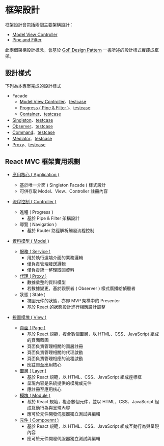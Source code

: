 # 框架設計

框架設計會包括兩個主要架構設計：

+ [Model View Controller](https://www.geeksforgeeks.org/mvc-design-pattern/)
+ [Pipe and Filter](https://www.geeksforgeeks.org/pipe-and-filter-architecture-system-design/)

此兩個架構設計概念，會基於 [GoF Design Pattern](https://en.wikipedia.org/wiki/Design_Patterns) 一書所述的設計樣式實踐成框架。

## 設計樣式

下列為本專案完成的設計樣式

+ Facade
    - [Model View Controller](../src/framework/pattern/facade/mvc)、[testcase](../test/framework/pattern/facade-mvc.spec.ts)
    - [Progress ( Pipe & Filter )](../src/framework/pattern/facade/progress)、[testcase](../test/framework/pattern/facade-progress.spec.ts)
    - [Container](../src/framework/pattern/facade/container)、[testcase](../test/framework/pattern/facade-container.spec.ts)
+ [Singleton](../src/framework/pattern/facade/singleton)、[testcase](../test/framework/pattern/singleton.spec.ts)
+ [Observer](../src/framework/pattern/facade/observer)、[testcase](../test/framework/pattern/observer.spec.ts)
+ [Command](../src/framework/pattern/facade/command)、[testcase](../test/framework/pattern/command.spec.ts)
+ [Mediator](../src/framework/pattern/facade/mediator)、[testcase](../test/framework/pattern/mediator.spec.ts)
+ [Proxy](../src/framework/pattern/facade/proxy)、[testcase](../test/framework/pattern/proxy.spec.ts)

## React MVC 框架實用規劃

+ [應用核心 ( Application )](../src/)
    - 基於唯一介面 ( Singleton Facade ) 樣式設計
    - 可供存取 Model、View、Controller 註冊內容

+ [流程控制 ( Controller )](../src/cont)
    - 進程 ( Progress )
        + 基於 Pipe & Filter 架構設計
    - 導覽 ( Navigation )
        + 基於 Router 路徑解析觸發流程控制

+ [資料模型 ( Model )](../src/model)
    - [服務 ( Service )](../src/model/service)
        + 用於執行遠端介面的業務邏輯
        + 僅負責管理發送邏輯
        + 僅負責統一整理取回資料
    - [代理 ( Proxy )](../src/model/proxy)
        + 數據彙整的資料模型
        + 若數據變更，基於觀察者 ( Observer ) 樣式廣播給偵聽者
    - 狀態 ( State )
        + 視圖元件的狀態，亦即 MVP 架構中的 Presenter
        + 基於 React 的狀態設計進行相應設計調整

+ [視圖模塊 ( View )](../src/view)
    - [頁面 ( Page )](../src/view/page)
        + 基於 React 規範，複合數個圖層，以 HTML、CSS、JavaScript 組成的頁面藍圖
        + 頁面負責管理相關的圖層註冊
        + 頁面負責管理相關的代理啟動
        + 頁面負責管理相應的流程啟動
        + 應註冊至應用核心
    - [圖層 ( Layer )](../src/view/layer)
        + 基於 React 規範，以 HTML、CSS、JavaScript 組成座標框
        + 呈現內容是系統提供的模塊或元件
        + 應註冊至應用核心
    - [模塊 ( Module )](../src/view/module)
        + 基於 React 規範，複合數個元件，並以 HTML、CSS、JavaScript 組成互動行為與呈現內容
        + 應可於元件開發伺服器獨立測試與編輯
    - [元件 ( Compoennt )](../src/view/component)
        + 基於 React 規範，以 HTML、CSS、JavaScript 組成互動行為與呈現內容
        + 應可於元件開發伺服器獨立測試與編輯
